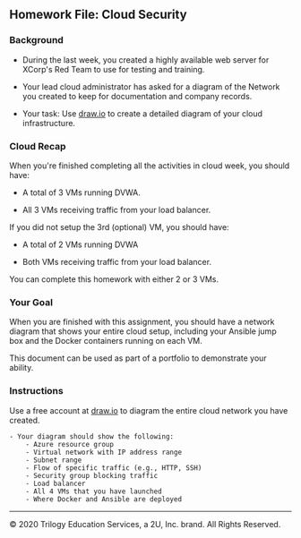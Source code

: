 ## Homework File: Cloud Security

### Background

- During the last week, you created a highly available web server for XCorp's Red Team to use for testing and training.

- Your lead cloud administrator has asked for a diagram of the Network you created to keep for documentation and company records.

- Your task: Use [draw.io](https://app.diagrams.net/) to create a detailed diagram of your cloud infrastructure.

### Cloud Recap

When you're finished completing all the activities in cloud week, you should have:
- A total of 3 VMs running DVWA.

- All 3 VMs receiving traffic from your load balancer.

If you did not setup the 3rd (optional) VM, you should have:
- A total of 2 VMs running DVWA

- Both VMs receiving traffic from your load balancer.

You can complete this homework with either 2 or 3 VMs.

### Your Goal

When you are finished with this assignment, you should have a network diagram that shows your entire cloud setup, including your Ansible jump box and the Docker containers running on each VM.

This document can be used as part of a portfolio to demonstrate your ability.

### Instructions

Use a free account at [draw.io](https://app.diagrams.net/) to diagram the entire cloud network you have created.

    - Your diagram should show the following:
        - Azure resource group
        - Virtual network with IP address range
        - Subnet range
        - Flow of specific traffic (e.g., HTTP, SSH)
        - Security group blocking traffic
        - Load balancer
        - All 4 VMs that you have launched
        - Where Docker and Ansible are deployed

---
© 2020 Trilogy Education Services, a 2U, Inc. brand. All Rights Reserved.
